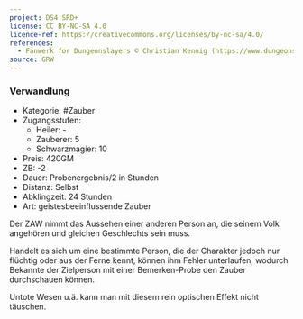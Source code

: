 ```yaml
---
project: DS4 SRD+
license: CC BY-NC-SA 4.0
licence-ref: https://creativecommons.org/licenses/by-nc-sa/4.0/
references: 
  - Fanwerk for Dungeonslayers © Christian Kennig (https://www.dungeonslayers.net/)
source: GRW
---
```


### Verwandlung

- Kategorie: #Zauber
- Zugangsstufen:
  - Heiler: -
  - Zauberer: 5
  - Schwarzmagier: 10
- Preis: 420GM
- ZB: -2
- Dauer: Probenergebnis/2 in Stunden
- Distanz: Selbst
- Abklingzeit: 24 Stunden
- Art: geistesbeeinflussende Zauber

Der ZAW nimmt das Aussehen einer anderen Person an, die seinem Volk angehören und gleichen Geschlechts sein muss.

Handelt es sich um eine bestimmte Person, die der Charakter jedoch nur flüchtig oder aus der Ferne kennt, können ihm Fehler unterlaufen, wodurch Bekannte der Zielperson mit einer Bemerken-Probe den Zauber durchschauen können.

Untote Wesen u.ä. kann man mit diesem rein optischen Effekt nicht täuschen.

